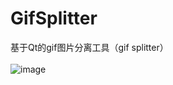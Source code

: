 # GifSplitter
基于Qt的gif图片分离工具（gif splitter）  
    
![image](https://github.com/snolkmg/GifSplitter/blob/master/screenshot/example.png)

